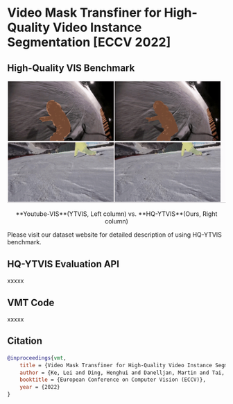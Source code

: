 # Video Mask Transfiner for High-Quality Video Instance Segmentation [ECCV 2022]

## High-Quality VIS Benchmark 
<img src="figures/data1_new.gif" width="1000">
<p align="center">**Youtube-VIS**(YTVIS, Left column) vs. **HQ-YTVIS**(Ours, Right column)</p>
Please visit our dataset website for detailed description of using HQ-YTVIS benchmark.

## HQ-YTVIS Evaluation API
xxxxx

## VMT Code
xxxxx

## Citation

```bibtex
@inproceedings{vmt,
    title = {Video Mask Transfiner for High-Quality Video Instance Segmentation},
    author = {Ke, Lei and Ding, Henghui and Danelljan, Martin and Tai, Yu-Wing and Tang, Chi-Keung and Yu, Fisher},
    booktitle = {European Conference on Computer Vision (ECCV)},
    year = {2022}
}
